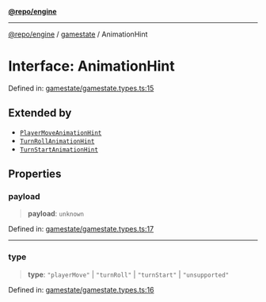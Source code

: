 [**@repo/engine**](../../README.md)

***

[@repo/engine](../../modules.md) / [gamestate](../README.md) / AnimationHint

# Interface: AnimationHint

Defined in: [gamestate/gamestate.types.ts:15](https://github.com/alexqguo/drinking-board-game-v3/blob/46c90ebd035e2ec9336218df734a239da8edfd72/packages/engine/src/gamestate/gamestate.types.ts#L15)

## Extended by

- [`PlayerMoveAnimationHint`](PlayerMoveAnimationHint.md)
- [`TurnRollAnimationHint`](TurnRollAnimationHint.md)
- [`TurnStartAnimationHint`](TurnStartAnimationHint.md)

## Properties

### payload

> **payload**: `unknown`

Defined in: [gamestate/gamestate.types.ts:17](https://github.com/alexqguo/drinking-board-game-v3/blob/46c90ebd035e2ec9336218df734a239da8edfd72/packages/engine/src/gamestate/gamestate.types.ts#L17)

***

### type

> **type**: `"playerMove"` \| `"turnRoll"` \| `"turnStart"` \| `"unsupported"`

Defined in: [gamestate/gamestate.types.ts:16](https://github.com/alexqguo/drinking-board-game-v3/blob/46c90ebd035e2ec9336218df734a239da8edfd72/packages/engine/src/gamestate/gamestate.types.ts#L16)
